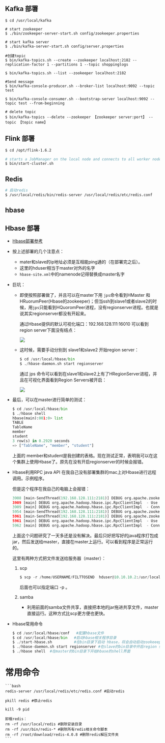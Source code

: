 ## Kafka 部署

```shell
$ cd /usr/local/kafka

# start zookeeper
$ ./bin/zookeeper-server-start.sh config/zookeeper.properties

# start kafka server
$ ./bin/kafka-server-start.sh config/server.properties

#创建topic
$ bin/kafka-topics.sh --create --zookeeper localhost:2182 --replication-factor 1 --partitions 1 --topic shoppinglogs

$ bin/kafka-topics.sh --list --zookeeper localhost:2182

#Send message
$ bin/kafka-console-producer.sh --broker-list localhost:9092 --topic test

$ bin/kafka-console-consumer.sh --bootstrap-server localhost:9092 --topic test --from-beginning

# delete topic
$ bin/kafka-topics --delete --zookeeper 【zookeeper server:port】 --topic 【topic name】
```

## Flink 部署

```bash
$ cd /opt/flink-1.6.2

# starts a JobManager on the local node and connects to all worker nodes listed in the slaves file to start the TaskManager on each node
$ bin/start-cluster.sh
```

## Redis

```bash
# 启动redis
$ /usr/local/redis/bin/redis-server /usr/local/redis/etc/redis.conf
```



## hbase
## Hbase 部署

- [Hbase部署参考]([http://hbase.praveendeshmane.co.in/hbase/hbase-1-2-3-fully-distributed-mode-installation-on-ubuntu-14-04.jsp](http://hbase.praveendeshmane.co.in/hbase/hbase-1-2-3-fully-distributed-mode-installation-on-ubuntu-14-04.jsp))

- 按上述部署的几个注意点：

  - mater和slave的ip地址必须是互相能ping通的（在部署完之后）。
  - 这里的hduser相当于master对外的名字
  - `hbase-site.xml`中的namenode记得替换成master名字

- 巨坑：

  - 即使按照部署做了，并且可以在master下用 `jps`命令看到HMaster 和 HRuorumPeer(Hbase的zookeeper)；但当ssh到slave1或者slave2的时候，用`jps`只能看到HQuoromPeer进程，没有regionserver进程。也就是说其实regionserver都没有开起来。

    通过Hbase提供的默认可视化端口：192.168.128.111:16010 可以看到region server下面没有结点：

    ![](/Users/zhu/Documents/courses/Project/Images/Hbase1.png)

  - 这时候，需要手动分别到 slave1和slave2 开始region server：

    ```python
    $ cd /usr/local/hbase/bin
    $ ./hbase-daemon.sh start regionserver
    ```

    通过 jps 命令可以看到在slave1和slave2上有了HRegionServer进程，并且在可视化界面看到Region Servers被开启：

    ![](/Users/zhu/Documents/courses/Project/Images/Hbase2.png)

- 最后，可以在master进行简单的测试：

  ```python
  $ cd /usr/local/hbase/bin
  $ ./hbase shell
  hbase(main):001:0> list
  TABLE
  TableName
  member
  student                                                                      
  3 row(s) in 0.2920 seconds
  => ["TableName", "member", "student"]
  ```

  上面的 member和student是我创建的表格。现在测试正常，表明我可以在这个集群上使用Hbase了。原先在没有开启regionserver的时候会报错。

  

  

- Hbase利用RPC java API 在我自己没有部署集群的mac上对Hbase进行远程调用。示例程序。

  但是这个程序在我自己的电脑上会报错：

  ```python
  3908 [main-SendThread(192.168.128.111:2181)] DEBUG org.apache.zookeeper.ClientCnxn  - Reading reply sessionid:0x6b093bc95e0005, packet:: clientPath:null serverPath:null finished:false header:: 14,4  replyHeader:: 14,73014444100,0  request:: '/hbase/master,F  response:: #ffffffff000146d61737465723a31363030301affffffa7ffffffaf50ffffffbc41357450425546a13a77a68752d686b7510ffffff807d18ffffffa9ffffffa5ffffffefffffffc9ffffffb02d10018ffffff8a7d,s{73014444036,73014444036,1559228047291,1559228047291,0,0,0,102185568823476224,55,0,73014444036} 
  3909 [main] DEBUG org.apache.hadoop.hbase.ipc.RpcClientImpl  - Use SIMPLE authentication for service MasterService, sasl=false
  3909 [main] DEBUG org.apache.hadoop.hbase.ipc.RpcClientImpl  - Connecting to zhu-hku/192.168.128.111:16000
  5954 [main-SendThread(192.168.128.111:2181)] DEBUG org.apache.zookeeper.ClientCnxn  - Reading reply sessionid:0x6b093bc95e0005, packet:: clientPath:null serverPath:null finished:false header:: 15,3  replyHeader:: 15,73014444100,0  request:: '/hbase,F  response:: s{4294967298,4294967298,1559055464098,1559055464098,0,83,0,0,0,17,73014444056} 
  5961 [main-SendThread(192.168.128.111:2181)] DEBUG org.apache.zookeeper.ClientCnxn  - Reading reply sessionid:0x6b093bc95e0005, packet:: clientPath:null serverPath:null finished:false header:: 16,4  replyHeader:: 16,73014444100,0  request:: '/hbase/master,F  response:: #ffffffff000146d61737465723a31363030301affffffa7ffffffaf50ffffffbc41357450425546a13a77a68752d686b7510ffffff807d18ffffffa9ffffffa5ffffffefffffffc9ffffffb02d10018ffffff8a7d,s{73014444036,73014444036,1559228047291,1559228047291,0,0,0,102185568823476224,55,0,73014444036} 
  5961 [main] DEBUG org.apache.hadoop.hbase.ipc.RpcClientImpl  - Use SIMPLE authentication for service MasterService, sasl=false
  5962 [main] DEBUG org.apache.hadoop.hbase.ipc.RpcClientImpl  - Connecting to zhu-hku/192.168.128.111:16000
  ```

  上面这个问题研究了一天多还是没有解决。最后只好把写好的java程序打包成 jar，然后发送给master，直接在master上运行。可以看到程序是正常运行的。

  这里有两种方式把文件发送给服务器（master）：

  1. scp

     ```python
     $ scp -r /home/USERNAME/FILTTOSEND  hduser@10.10.10.2:/usr/local/hbase
     ```

     后面也可以指定端口 -p 。

  2. samba

     - 利用前面的samba文件共享，直接把本地的jar拖进共享文件，master直接运行。这种方式比scp更方便也更快。
- Hbase常用命令
    ```python
    $ cd /usr/local/hbase/conf   #配置hbase文件
    $ cd /usr/local/hbase/bin   #启动hbase相关程序目录
    $ ./start-hbase.sh 			#在bin目录下启动 hbase，将会自动启动zookeeeper和HMaster
    $ ./hbase-daemon.sh start regionserver #在slave的bin目录中开启region server
    $ ./hbase shell  #在master的bin目录下开始hbase的shell界面
    ```



# 常用命令

    ```bash
    redis-server /usr/local/redis/etc/redis.conf #启动redis
    
    pkill redis #停止redis
    
    kill -9 pid
    
    卸载redis：
    rm -rf /usr/local/redis #删除安装目录
    rm -rf /usr/bin/redis-* #删除所有redis相关命令脚本
    rm -rf /root/download/redis-4.0.8 #删除redis解压文件夹
    ```